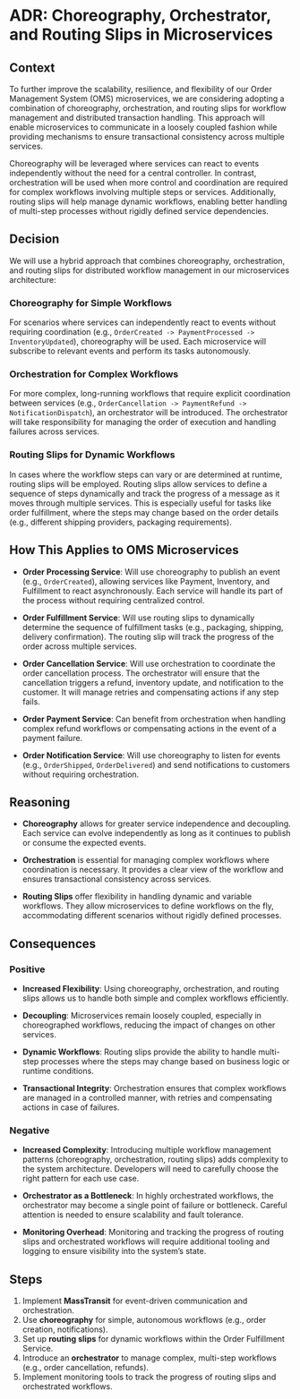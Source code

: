 # ADR: Choreography, Orchestrator, and Routing Slips in Microservices

## Context

To further improve the scalability, resilience, and flexibility of our Order Management System (OMS) microservices, we are considering adopting a combination of choreography, orchestration, and routing slips for workflow management and distributed transaction handling. This approach will enable microservices to communicate in a loosely coupled fashion while providing mechanisms to ensure transactional consistency across multiple services.

Choreography will be leveraged where services can react to events independently without the need for a central controller. In contrast, orchestration will be used when more control and coordination are required for complex workflows involving multiple steps or services. Additionally, routing slips will help manage dynamic workflows, enabling better handling of multi-step processes without rigidly defined service dependencies.

## Decision

We will use a hybrid approach that combines choreography, orchestration, and routing slips for distributed workflow management in our microservices architecture:

### Choreography for Simple Workflows
For scenarios where services can independently react to events without requiring coordination (e.g., `OrderCreated -> PaymentProcessed -> InventoryUpdated`), choreography will be used. Each microservice will subscribe to relevant events and perform its tasks autonomously.

### Orchestration for Complex Workflows
For more complex, long-running workflows that require explicit coordination between services (e.g., `OrderCancellation -> PaymentRefund -> NotificationDispatch`), an orchestrator will be introduced. The orchestrator will take responsibility for managing the order of execution and handling failures across services.

### Routing Slips for Dynamic Workflows
In cases where the workflow steps can vary or are determined at runtime, routing slips will be employed. Routing slips allow services to define a sequence of steps dynamically and track the progress of a message as it moves through multiple services. This is especially useful for tasks like order fulfillment, where the steps may change based on the order details (e.g., different shipping providers, packaging requirements).

## How This Applies to OMS Microservices

- **Order Processing Service**: Will use choreography to publish an event (e.g., `OrderCreated`), allowing services like Payment, Inventory, and Fulfillment to react asynchronously. Each service will handle its part of the process without requiring centralized control.

- **Order Fulfillment Service**: Will use routing slips to dynamically determine the sequence of fulfillment tasks (e.g., packaging, shipping, delivery confirmation). The routing slip will track the progress of the order across multiple services.

- **Order Cancellation Service**: Will use orchestration to coordinate the order cancellation process. The orchestrator will ensure that the cancellation triggers a refund, inventory update, and notification to the customer. It will manage retries and compensating actions if any step fails.

- **Order Payment Service**: Can benefit from orchestration when handling complex refund workflows or compensating actions in the event of a payment failure.

- **Order Notification Service**: Will use choreography to listen for events (e.g., `OrderShipped`, `OrderDelivered`) and send notifications to customers without requiring orchestration.

## Reasoning

- **Choreography** allows for greater service independence and decoupling. Each service can evolve independently as long as it continues to publish or consume the expected events.

- **Orchestration** is essential for managing complex workflows where coordination is necessary. It provides a clear view of the workflow and ensures transactional consistency across services.

- **Routing Slips** offer flexibility in handling dynamic and variable workflows. They allow microservices to define workflows on the fly, accommodating different scenarios without rigidly defined processes.

## Consequences

### Positive

- **Increased Flexibility**: Using choreography, orchestration, and routing slips allows us to handle both simple and complex workflows efficiently.

- **Decoupling**: Microservices remain loosely coupled, especially in choreographed workflows, reducing the impact of changes on other services.

- **Dynamic Workflows**: Routing slips provide the ability to handle multi-step processes where the steps may change based on business logic or runtime conditions.

- **Transactional Integrity**: Orchestration ensures that complex workflows are managed in a controlled manner, with retries and compensating actions in case of failures.

### Negative

- **Increased Complexity**: Introducing multiple workflow management patterns (choreography, orchestration, routing slips) adds complexity to the system architecture. Developers will need to carefully choose the right pattern for each use case.

- **Orchestrator as a Bottleneck**: In highly orchestrated workflows, the orchestrator may become a single point of failure or bottleneck. Careful attention is needed to ensure scalability and fault tolerance.

- **Monitoring Overhead**: Monitoring and tracking the progress of routing slips and orchestrated workflows will require additional tooling and logging to ensure visibility into the system’s state.

## Steps

1. Implement **MassTransit** for event-driven communication and orchestration.
2. Use **choreography** for simple, autonomous workflows (e.g., order creation, notifications).
3. Set up **routing slips** for dynamic workflows within the Order Fulfillment Service.
4. Introduce an **orchestrator** to manage complex, multi-step workflows (e.g., order cancellation, refunds).
5. Implement monitoring tools to track the progress of routing slips and orchestrated workflows.
